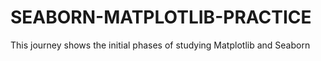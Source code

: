 # SEABORN-MATPLOTLIB-PRACTICE
This journey shows the initial phases of studying Matplotlib and Seaborn 
